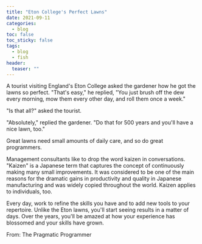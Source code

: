 ```yaml
---
title: "Eton College's Perfect Lawns" 
date: 2021-09-11
categories:
  - blog
toc: false
toc_sticky: false
tags:
  - blog
  - fish
header:
  teaser: ""
---
```


A tourist visiting England's Eton College asked the gardener how he got the
lawns so perfect. "That's easy," he replied, "You just brush off the dew every
morning, mow them every other day, and roll them once a week."

"Is that all?" asked the tourist.

"Absolutely," replied the gardener. "Do that for 500 years and you'll have a
nice lawn, too."

Great lawns need small amounts of daily care, and so do great programmers. 

Management consultants like to drop the word kaizen in conversations. "Kaizen"
is a Japanese term that captures the concept of continuously making many small
improvements. It was considered to be one of the main reasons for the dramatic
gains in productivity and quality in Japanese manufacturing and was widely
copied throughout the world. Kaizen applies to individuals, too. 

Every day, work to refine the skills you have and to add new tools to your
repertoire. Unlike the Eton lawns, you'll start seeing results in a matter of
days. Over the years, you'll be amazed at how your experience has blossomed and
your skills have grown.

From: The Pragmatic Programmer